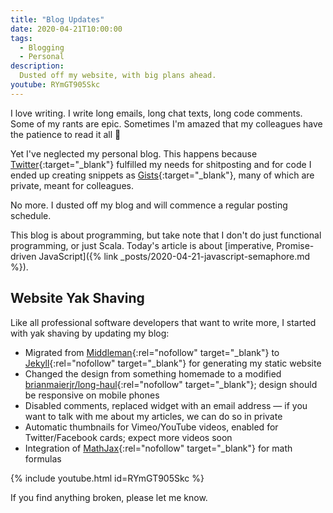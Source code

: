 ```yaml
---
title: "Blog Updates"
date: 2020-04-21T10:00:00
tags:
  - Blogging
  - Personal
description:
  Dusted off my website, with big plans ahead.
youtube: RYmGT905Skc
---
```


<p class="intro withcap">
  I love writing. I write long emails, long chat texts, long code comments. Some of my rants are epic. Sometimes I'm amazed that my colleagues have the patience to read it all 🙂
</p>

Yet I've neglected my personal blog. This happens because [Twitter](https://twitter.com/alexelcu){:target="_blank"} fulfilled my needs for shitposting and for code I ended up creating snippets as [Gists](https://gist.github.com/alexandru){:target="_blank"}, many of which are private, meant for colleagues.

No more. I dusted off my blog and will commence a regular posting schedule.

<p class='info-bubble' markdown='1'>
  This blog is about programming, but take note that I don't do just functional programming, or just Scala. Today's article is about [imperative, Promise-driven JavaScript]({% link _posts/2020-04-21-javascript-semaphore.md %}).
</p>

## Website Yak Shaving

Like all professional software developers that want to write more, I started with yak shaving by updating my blog:

- Migrated from [Middleman](https://middlemanapp.com/){:rel="nofollow" target="_blank"} to [Jekyll](https://jekyllrb.com/){:rel="nofollow" target="_blank"} for generating my static website
- Changed the design from something homemade to a modified [brianmaierjr/long-haul](https://github.com/brianmaierjr/long-haul){:rel="nofollow" target="_blank"}; design should be responsive on mobile phones
- Disabled comments, replaced widget with an email address — if you want to talk with me about my articles, we can do so in private
- Automatic thumbnails for Vimeo/YouTube videos, enabled for Twitter/Facebook cards; expect more videos soon
- Integration of [MathJax](https://www.mathjax.org/){:rel="nofollow" target="_blank"} for math formulas

{% include youtube.html id=RYmGT905Skc %}

If you find anything broken, please let me know.
